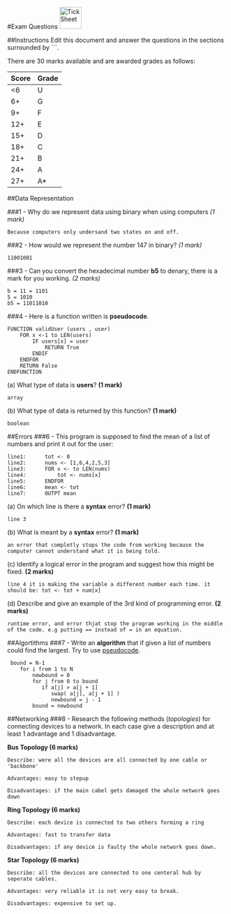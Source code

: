 #Exam Questions <img src="../../Resources/exam.png" width=50px alt="Tick Sheet">

##Instructions
Edit this document and answer the questions in the sections surrounded by ```.

There are 30 marks available and are awarded grades as follows:

|Score|Grade|
|-----|-----|
|<6|U|
|6+|G|
|9+|F|
|12+|E|
|15+|D|
|18+|C|
|21+|B|
|24+|A|
|27+|A*|


##Data Representation

###1 - Why do we represent data using binary when using computers *(1 mark)*

```
Because computers only undersand two states on and off.
```
###2 - How would we represent the number 147 in binary? *(1 mark)*
```
11001001
```
###3 - Can you convert the hexadecimal number **b5** to denary, there is a mark for you working. *(2 marks)*
```
b = 11 = 1101
5 = 1010
b5 = 11011010
```
###4 - Here is a function written is **pseudocode**.
```
FUNCTION validUser (users , user)
    FOR x <-1 to LEN(users)
        IF users[x] = user
			RETURN True
		ENDIF
	ENDFOR
	RETURN False
ENDFUNCTION
```

(a) What type of data is **users**? **(1 mark)**
```
array
```

(b) What type of data is returned by this function? **(1 mark)**
```
boolean
```

##Errors
###6 - This program is supposed to find the mean of a list of numbers and print it out for the user:
```
line1:		tot <- 0
line2:		nums <- [1,6,4,2,5,3]
line3:		FOR x <- to LEN(nums)
line4:			tot <- nums[x]
line5:		ENDFOR
line6:		mean <- tot
line7:		OUTPT mean
```

(a) On which line is there a **syntax** error? **(1 mark)**
```
line 3
```

(b) What is meant by a **syntax** error? **(1 mark)**
```
an error that completly stops the code from working because the computer cannot understand what it is being told.
```

(c) Identify a logical error in the program and suggest how this might be fixed. **(2 marks)**
```
line 4 it is making the variable a different number each time. it should be: tot <- tot + num[x]
```

(d) Describe and give an example of the 3rd kind of programming error. **(2 marks)**
```
runtime error, and error thjat stop the program working in the middle of the code. e.g putting == instead of = in an equation.
```

##Algortithms
###7 - Write an **algorithm** that if given a list of numbers could find the largest. Try to use [pseudocode](http://filestore2.aqa.org.uk/subjects/AQA-GCSE-COMPSCI-W-TRB-PSEU.PDF).
```
 bound = N-1
    for i from 1 to N
        newbound = 0
        for j from 0 to bound
           if a[j] > a[j + 1]
              swap( a[j], a[j + 1] )
              newbound = j - 1
        bound = newbound
```

##Networking
###8 - Research the following methods (*topologies*) for connecting devices to a network. In each case give a description and at least 1 advantage and 1 disadvantage.

**Bus Topology (6 marks)**
```
Describe: were all the devices are all connected by one cable or 'backbone'

Advantages: easy to stepup

Disadvantages: if the main cabel gets damaged the whole network goes down
```

**Ring Topology (6 marks)**
```
Describe: each device is connected to two others forming a ring

Advantages: fast to transfer data

Disadvantages: if any device is faulty the whole network goes down.
```

**Star Topology (6 marks)**
```
Describe: all the devices are connected to one centeral hub by seperate cables.

Advantages: very reliable it is not very easy to break.

Disadvantages: expensive to set up.
```

